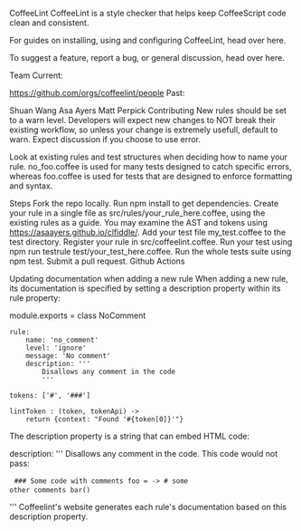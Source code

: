 CoffeeLint
CoffeeLint is a style checker that helps keep CoffeeScript code clean and consistent.

For guides on installing, using and configuring CoffeeLint, head over here.

To suggest a feature, report a bug, or general discussion, head over here.

Team
Current:

https://github.com/orgs/coffeelint/people
Past:

Shuan Wang
Asa Ayers
Matt Perpick
Contributing
New rules should be set to a warn level. Developers will expect new changes to NOT break their existing workflow, so unless your change is extremely usefull, default to warn. Expect discussion if you choose to use error.

Look at existing rules and test structures when deciding how to name your rule. no_foo.coffee is used for many tests designed to catch specific errors, whereas foo.coffee is used for tests that are designed to enforce formatting and syntax.

Steps
Fork the repo locally.
Run npm install to get dependencies.
Create your rule in a single file as src/rules/your_rule_here.coffee, using the existing rules as a guide. You may examine the AST and tokens using https://asaayers.github.io/clfiddle/.
Add your test file my_test.coffee to the test directory.
Register your rule in src/coffeelint.coffee.
Run your test using npm run testrule test/your_test_here.coffee.
Run the whole tests suite using npm test.
Submit a pull request.
Github Actions

Updating documentation when adding a new rule
When adding a new rule, its documentation is specified by setting a description property within its rule property:

module.exports = class NoComment

    rule:
        name: 'no_comment'
        level: 'ignore'
        message: 'No comment'
        description: '''
            Disallows any comment in the code
            '''

    tokens: ['#', '###']

    lintToken : (token, tokenApi) ->
		return {context: "Found '#{token[0]}'"}
The description property is a string that can embed HTML code:

description: '''
	Disallows any comment in the code. This code would not pass:
	<pre>
	<code>### Some code with comments
	foo = ->
		# some other comments
		bar()
	</code>
	</pre>
	'''
Coffeelint's website generates each rule's documentation based on this description property.
